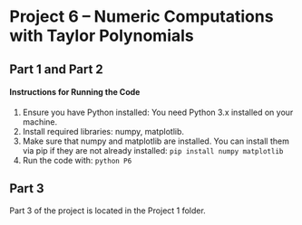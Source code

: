 # Project 6 – Numeric Computations with Taylor Polynomials

## Part 1 and Part 2
#### Instructions for Running the Code
1. Ensure you have Python installed: You need Python 3.x installed on your machine.
2. Install required libraries: numpy, matplotlib. 
3. Make sure that numpy and matplotlib are installed. You can install them via pip if they are not already installed:
``` pip install numpy matplotlib ```
4. Run the code with: ``` python P6 ```

## Part 3
Part 3 of the project is located in the Project 1 folder.
